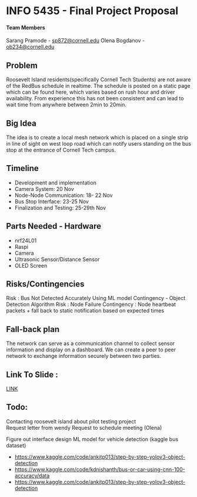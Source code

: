 # INFO 5435 - Final Project Proposal

#### Team Members
Sarang Pramode - sp872@cornell.edu
Olena Bogdanov - ob234@cornell.edu

## Problem 
Roosevelt Island residents(specifically Cornell Tech Students) are not aware of the RedBus schedule in realtime. The schedule is posted on a static page which can be found here, which varies based on rush hour and driver availability. From experience this has not been consistent and can lead to wait time from anywhere between 2min to 20min. 

## Big Idea
The idea is to create a local mesh network which is placed on a single strip in line of sight on west loop road which can notify users standing on the bus stop at the entrance of Cornell Tech campus.

## Timeline
- Development and implementation
- Camera System:  20 Nov
- Node-Node Communication: 18- 22 Nov
- Bus Stop Interface: 23-25 Nov
- Finalization and Testing: 25-29th Nov

## Parts Needed - Hardware
- nrf24L01
- Raspi
- Camera
- Ultrasonic Sensor/Distance Sensor
- OLED Screen

## Risks/Contingencies
Risk : Bus Not Detected Accurately Using ML model
Contingency - Object Detection Algorithm
Risk : Node Failure
Contingency : Node heartbeat packets + fall back to static notification based on expected times

## Fall-back plan
The network can serve as a communication channel to collect sensor information and display on a dashboard. 
We can create a peer to peer network to exchange information securely between two parties.

## Link To Slide : 
[LINK](https://docs.google.com/presentation/d/1d0rzevYsG6oxGAt7zeWrucS63koTa7eo6vatCob5x00/edit?usp=sharing)

## Todo: 
Contacting roosevelt island about pilot testing project  
Request letter from wendy 
Request to schedule meeting (Olena) 

Figure out interface design
ML model for vehicle detection (kaggle bus dataset) 

- https://www.kaggle.com/code/ankitp013/step-by-step-yolov3-object-detection
- https://www.kaggle.com/code/kdnishanth/bus-or-car-using-cnn-100-accuracy/data
- https://www.kaggle.com/code/ankitp013/step-by-step-yolov3-object-detection




